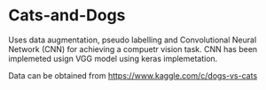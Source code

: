 # Cats-and-Dogs
Uses data augmentation, pseudo labelling and Convolutional Neural Network (CNN) for achieving a compuetr vision task. CNN has been implemeted usign VGG model using keras implemetation.

Data can be obtained from https://www.kaggle.com/c/dogs-vs-cats
